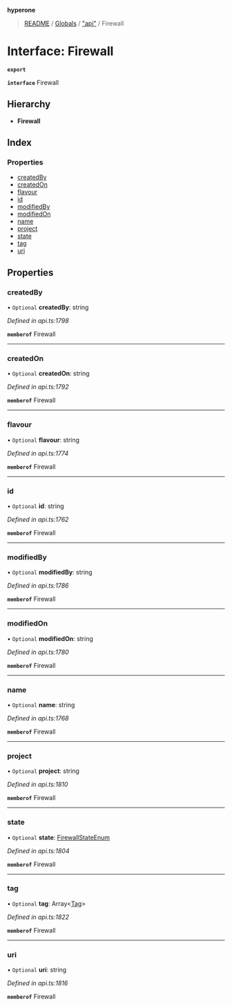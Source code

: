**hyperone**

> [README](../README.md) / [Globals](../globals.md) / ["api"](../modules/_api_.md) / Firewall

# Interface: Firewall

**`export`** 

**`interface`** Firewall

## Hierarchy

* **Firewall**

## Index

### Properties

* [createdBy](_api_.firewall.md#createdby)
* [createdOn](_api_.firewall.md#createdon)
* [flavour](_api_.firewall.md#flavour)
* [id](_api_.firewall.md#id)
* [modifiedBy](_api_.firewall.md#modifiedby)
* [modifiedOn](_api_.firewall.md#modifiedon)
* [name](_api_.firewall.md#name)
* [project](_api_.firewall.md#project)
* [state](_api_.firewall.md#state)
* [tag](_api_.firewall.md#tag)
* [uri](_api_.firewall.md#uri)

## Properties

### createdBy

• `Optional` **createdBy**: string

*Defined in api.ts:1798*

**`memberof`** Firewall

___

### createdOn

• `Optional` **createdOn**: string

*Defined in api.ts:1792*

**`memberof`** Firewall

___

### flavour

• `Optional` **flavour**: string

*Defined in api.ts:1774*

**`memberof`** Firewall

___

### id

• `Optional` **id**: string

*Defined in api.ts:1762*

**`memberof`** Firewall

___

### modifiedBy

• `Optional` **modifiedBy**: string

*Defined in api.ts:1786*

**`memberof`** Firewall

___

### modifiedOn

• `Optional` **modifiedOn**: string

*Defined in api.ts:1780*

**`memberof`** Firewall

___

### name

• `Optional` **name**: string

*Defined in api.ts:1768*

**`memberof`** Firewall

___

### project

• `Optional` **project**: string

*Defined in api.ts:1810*

**`memberof`** Firewall

___

### state

• `Optional` **state**: [FirewallStateEnum](../enums/_api_.firewallstateenum.md)

*Defined in api.ts:1804*

**`memberof`** Firewall

___

### tag

• `Optional` **tag**: Array\<[Tag](_api_.tag.md)>

*Defined in api.ts:1822*

**`memberof`** Firewall

___

### uri

• `Optional` **uri**: string

*Defined in api.ts:1816*

**`memberof`** Firewall
